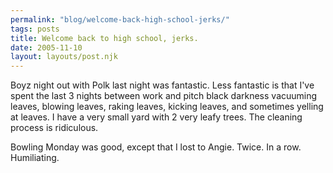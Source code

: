 ```yaml
---
permalink: "blog/welcome-back-high-school-jerks/"
tags: posts
title: Welcome back to high school, jerks.
date: 2005-11-10
layout: layouts/post.njk
---
```


Boyz night out with Polk last night was fantastic. Less fantastic is that I've spent the last 3 nights between work and pitch black darkness vacuuming leaves, blowing leaves, raking leaves, kicking leaves, and sometimes yelling at leaves. I have a very small yard with 2 very leafy trees. The cleaning process is ridiculous. 

Bowling Monday was good, except that I lost to Angie. Twice. In a row. Humiliating.